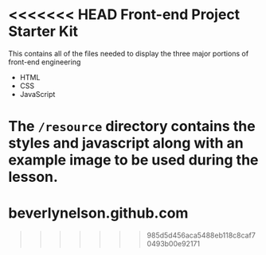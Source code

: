 <<<<<<< HEAD
Front-end Project Starter Kit
==

This contains all of the files needed to display the three major portions of front-end
engineering

* HTML
* CSS
* JavaScript

The `/resource` directory contains the styles and javascript along with an example image to be used during the lesson.
=======
beverlynelson.github.com
========================
>>>>>>> 985d5d456aca5488eb118c8caf70493b00e92171
